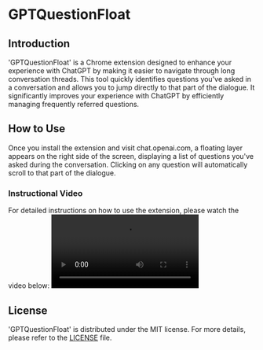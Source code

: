 # GPTQuestionFloat

## Introduction

'GPTQuestionFloat' is a Chrome extension designed to enhance your experience with ChatGPT by making it easier to navigate through long conversation threads. This tool quickly identifies questions you've asked in a conversation and allows you to jump directly to that part of the dialogue. It significantly improves your experience with ChatGPT by efficiently managing frequently referred questions.

## How to Use

Once you install the extension and visit chat.openai.com, a floating layer appears on the right side of the screen, displaying a list of questions you've asked during the conversation. Clicking on any question will automatically scroll to that part of the dialogue.

### Instructional Video

For detailed instructions on how to use the extension, please watch the video below:
![Instructional Video](assets/ChatGPTQuestionFloat.mp4)

## License

'GPTQuestionFloat' is distributed under the MIT license. For more details, please refer to the [LICENSE](LICENSE.md) file.
